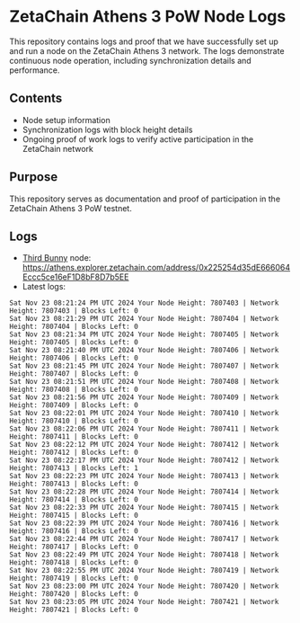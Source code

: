 # ZetaChain Athens 3 PoW Node Logs
This repository contains logs and proof that we have successfully set up and run a node on the ZetaChain Athens 3 network. The logs demonstrate continuous node operation, including synchronization details and performance.

## Contents
- Node setup information
- Synchronization logs with block height details
- Ongoing proof of work logs to verify active participation in the ZetaChain network

## Purpose
This repository serves as documentation and proof of participation in the ZetaChain Athens 3 PoW testnet.

## Logs

- [Third Bunny](https://thirdbunny.xyz/) node: https://athens.explorer.zetachain.com/address/0x225254d35dE666064Eccc5ce16eF1D8bF8D7b5EE
- Latest logs:
```
Sat Nov 23 08:21:24 PM UTC 2024 Your Node Height: 7807403 | Network Height: 7807403 | Blocks Left: 0
Sat Nov 23 08:21:29 PM UTC 2024 Your Node Height: 7807404 | Network Height: 7807404 | Blocks Left: 0
Sat Nov 23 08:21:34 PM UTC 2024 Your Node Height: 7807405 | Network Height: 7807405 | Blocks Left: 0
Sat Nov 23 08:21:40 PM UTC 2024 Your Node Height: 7807406 | Network Height: 7807406 | Blocks Left: 0
Sat Nov 23 08:21:45 PM UTC 2024 Your Node Height: 7807407 | Network Height: 7807407 | Blocks Left: 0
Sat Nov 23 08:21:51 PM UTC 2024 Your Node Height: 7807408 | Network Height: 7807408 | Blocks Left: 0
Sat Nov 23 08:21:56 PM UTC 2024 Your Node Height: 7807409 | Network Height: 7807409 | Blocks Left: 0
Sat Nov 23 08:22:01 PM UTC 2024 Your Node Height: 7807410 | Network Height: 7807410 | Blocks Left: 0
Sat Nov 23 08:22:06 PM UTC 2024 Your Node Height: 7807411 | Network Height: 7807411 | Blocks Left: 0
Sat Nov 23 08:22:12 PM UTC 2024 Your Node Height: 7807412 | Network Height: 7807412 | Blocks Left: 0
Sat Nov 23 08:22:17 PM UTC 2024 Your Node Height: 7807412 | Network Height: 7807413 | Blocks Left: 1
Sat Nov 23 08:22:23 PM UTC 2024 Your Node Height: 7807413 | Network Height: 7807413 | Blocks Left: 0
Sat Nov 23 08:22:28 PM UTC 2024 Your Node Height: 7807414 | Network Height: 7807414 | Blocks Left: 0
Sat Nov 23 08:22:33 PM UTC 2024 Your Node Height: 7807415 | Network Height: 7807415 | Blocks Left: 0
Sat Nov 23 08:22:39 PM UTC 2024 Your Node Height: 7807416 | Network Height: 7807416 | Blocks Left: 0
Sat Nov 23 08:22:44 PM UTC 2024 Your Node Height: 7807417 | Network Height: 7807417 | Blocks Left: 0
Sat Nov 23 08:22:49 PM UTC 2024 Your Node Height: 7807418 | Network Height: 7807418 | Blocks Left: 0
Sat Nov 23 08:22:55 PM UTC 2024 Your Node Height: 7807419 | Network Height: 7807419 | Blocks Left: 0
Sat Nov 23 08:23:00 PM UTC 2024 Your Node Height: 7807420 | Network Height: 7807420 | Blocks Left: 0
Sat Nov 23 08:23:05 PM UTC 2024 Your Node Height: 7807421 | Network Height: 7807421 | Blocks Left: 0
```
